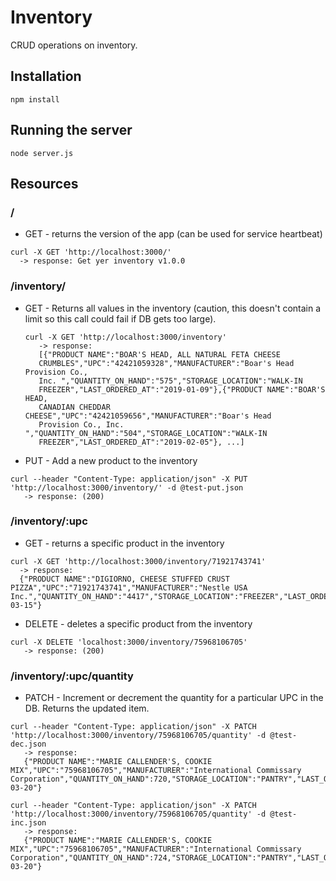 # Inventory
CRUD operations on inventory. 

## Installation
`npm install` 

## Running the server
`node server.js`

## Resources 

### / 
 - GET - returns the version of the app (can be used for service heartbeat) 
 ```
 curl -X GET 'http://localhost:3000/'
   -> response: Get yer inventory v1.0.0
 ```
### /inventory/
 - GET - Returns all values in the inventory (caution, this doesn't contain a
   limit so this call could fail if DB gets too large).
   ```
   curl -X GET 'http://localhost:3000/inventory'
      -> response: 
      [{"PRODUCT NAME":"BOAR'S HEAD, ALL NATURAL FETA CHEESE
      CRUMBLES","UPC":"42421059328","MANUFACTURER":"Boar's Head Provision Co.,
      Inc. ","QUANTITY_ON_HAND":"575","STORAGE_LOCATION":"WALK-IN
      FREEZER","LAST_ORDERED_AT":"2019-01-09"},{"PRODUCT NAME":"BOAR'S HEAD,
      CANADIAN CHEDDAR CHEESE","UPC":"42421059656","MANUFACTURER":"Boar's Head
      Provision Co., Inc. ","QUANTITY_ON_HAND":"504","STORAGE_LOCATION":"WALK-IN
      FREEZER","LAST_ORDERED_AT":"2019-02-05"}, ...]
   ```
- PUT - Add a new product to the inventory
```
curl --header "Content-Type: application/json" -X PUT 'http://localhost:3000/inventory/' -d @test-put.json
   -> response: (200)
```

### /inventory/:upc
- GET - returns a specific product in the inventory
```
curl -X GET 'http://localhost:3000/inventory/71921743741'
  -> response: 
  {"PRODUCT NAME":"DIGIORNO, CHEESE STUFFED CRUST PIZZA","UPC":"71921743741","MANUFACTURER":"Nestle USA Inc.","QUANTITY_ON_HAND":"4417","STORAGE_LOCATION":"FREEZER","LAST_ORDERED_AT":"2019-03-15"}
```
- DELETE - deletes a specific product from the inventory
```
curl -X DELETE 'localhost:3000/inventory/75968106705'
   -> response: (200)
```

### /inventory/:upc/quantity
- PATCH - Increment or decrement the quantity for a particular UPC in the DB.
  Returns the updated item. 
```
curl --header "Content-Type: application/json" -X PATCH 'http://localhost:3000/inventory/75968106705/quantity' -d @test-dec.json
   -> response: 
   {"PRODUCT NAME":"MARIE CALLENDER'S, COOKIE MIX","UPC":"75968106705","MANUFACTURER":"International Commissary Corporation","QUANTITY_ON_HAND":720,"STORAGE_LOCATION":"PANTRY","LAST_ORDERED_AT":"2019-03-20"}
```

```
curl --header "Content-Type: application/json" -X PATCH 'http://localhost:3000/inventory/75968106705/quantity' -d @test-inc.json
   -> response: 
   {"PRODUCT NAME":"MARIE CALLENDER'S, COOKIE MIX","UPC":"75968106705","MANUFACTURER":"International Commissary Corporation","QUANTITY_ON_HAND":724,"STORAGE_LOCATION":"PANTRY","LAST_ORDERED_AT":"2019-03-20"}
```


